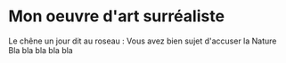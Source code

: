 # Mon oeuvre d'art surréaliste 

Le chêne un jour dit au roseau :
Vous avez bien sujet d'accuser la Nature
Bla bla bla bla bla
